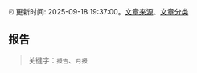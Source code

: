 :alarm_clock: 更新时间: 2025-09-18 19:37:00。[文章来源](/README.md)、[文章分类](/TAGS.md)

## 报告


> 关键字：`报告`、`月报`



